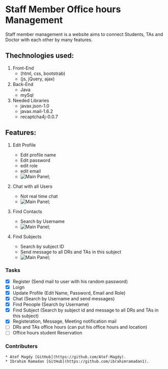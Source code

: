 # Staff Member Office hours Management

Staff member management is a website aims to connect Students, TAs and Doctor with each other by many features.

## Thechnologies used:
1. Front-End
   - (html, css, bootstrab)
   - (js, jQuery, ajax)
2. Back-End
   - Java
   - mySql
3. Needed Libraries
   - javax.json-1.0
   - javax.mail-1.6.2
   - recaptcha4j-0.0.7
   
## Features:
1. Edit Profile
   * Edit profile name
   * Edit password
   * edit role
   * edit email
   * ![Main Panel](imgs/main.png);
   
2. Chat with all Users
   * Not real time chat
   * ![Main Panel](imgs/chat.png);
   
3. Find Contacts
   * Search by Username
   * ![Main Panel](imgs/findPeople.png);
  
4. Find Subjects
   * Search by subject ID
   * Send message to all DRs and TAs in this subject
   * ![Main Panel](imgs/findSubject.png);

### Tasks
- [x] Register (Send mail to user with his random password)
- [x] Loign
- [x] Update Profile (Edit Name, Password, Email and Role)
- [x] Chat (Search by Username and send messages)
- [x] Find Peoople (Search by Username)
- [x] Find Subject (Search by subject id and message to all DRs and TAs in this subject)
- [x] Registeration, Message, Meeting notification mail
- [ ] DRs and TAs office hours (can put his office hours and location)
- [ ] Office hours student Reservation

### Contributers
    * Atef Magdy [GitHub](https://github.com/Atef-Magdy).
    * Ibrahim Ramadan [GitHub](https://github.com/ibrahimramadan1).



